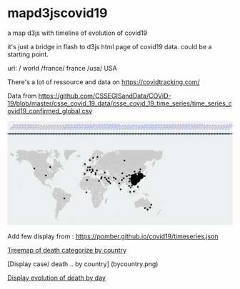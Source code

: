 # mapd3jscovid19
a map d3js with timeline of evolution of covid19

it's just a bridge in flash to d3js html page of covid19 data. 
could be a starting point.

url:
/ world
/france/  france 
/usa/     USA

There's a lot of ressource and data on 
https://covidtracking.com/


Data from 
 https://github.com/CSSEGISandData/COVID-19/blob/master/csse_covid_19_data/csse_covid_19_time_series/time_series_covid19_confirmed_global.csv


[![video](screenshot.png)](https://youtu.be/xL2MTCgiKwM)


Add few display from : 
https://pomber.github.io/covid19/timeseries.json


[Treemap of death categorize by country](treemap.png)

[Display case/ death .. by country] (bycountry.png)


[Display evolution of death by day ](deathbyday.png)


